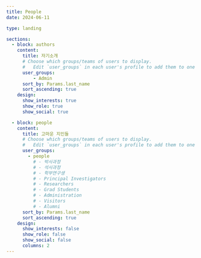 ```yaml
---
title: People
date: 2024-06-11

type: landing

sections:
  - block: authors
    content:
      title: 자기소개
      # Choose which groups/teams of users to display.
      #   Edit `user_groups` in each user's profile to add them to one or more of these groups.
      user_groups:
          - Admin
      sort_by: Params.last_name
      sort_ascending: true
    design:
      show_interests: true
      show_role: true
      show_social: true

  - block: people
    content:
      title: 고마운 지인들
      # Choose which groups/teams of users to display.
      #   Edit `user_groups` in each user's profile to add them to one or more of these groups.
      user_groups:
        - people
          # - 박사과정
          # - 석사과정
          # - 학부연구생
          # - Principal Investigators
          # - Researchers
          # - Grad Students
          # - Administration
          # - Visitors
          # - Alumni
      sort_by: Params.last_name
      sort_ascending: true
    design:
      show_interests: false
      show_role: false
      show_social: false
      columns: 2
---
```

